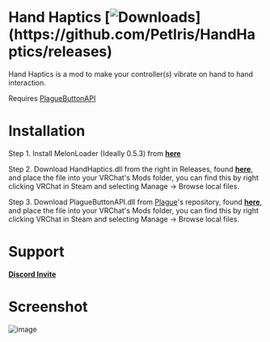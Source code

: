 # Hand Haptics [![Downloads](https://img.shields.io/github/downloads/PetIris/HandHaptics/total?color=magenta&label=Downloads:)](https://github.com/PetIris/HandHaptics/releases)

Hand Haptics is a mod to make your controller(s) vibrate on hand to hand interaction.

Requires [PlagueButtonAPI](https://github.com/PlagueVRC/PlagueButtonAPI)

# Installation

Step 1. Install MelonLoader (Ideally 0.5.3) from [__**here**__](https://github.com/LavaGang/MelonLoader/releases/download/v0.5.3/MelonLoader.Installer.exe)

Step 2. Download HandHaptics.dll from the right in Releases, found [__**here**__](https://github.com/PetIris/HandHaptics/releases), and place the file into your VRChat's Mods folder, you can find this by right clicking VRChat in Steam and selecting Manage -> Browse local files.

Step 3. Download PlagueButtonAPI.dll from [Plague](https://github.com/PlagueVRC)'s repository, found [__**here**__](https://github.com/PlagueVRC/PlagueButtonAPI/releases), and place the file into your VRChat's Mods folder, you can find this by right clicking VRChat in Steam and selecting Manage -> Browse local files.

# Support

[__**Discord Invite**__](https://discord.gg/jP5mECrzH5)

# Screenshot

![image](https://user-images.githubusercontent.com/83179966/167032790-1ee3c58f-986d-43da-a125-e0772d8a100a.png)
